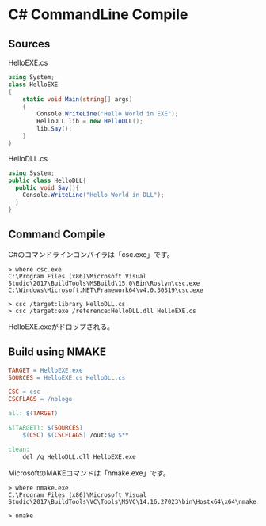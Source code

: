 # C# CommandLine Compile

## Sources

HelloEXE.cs

```C#
using System;
class HelloEXE
{
    static void Main(string[] args)
    {
        Console.WriteLine("Hello World in EXE");
        HelloDLL lib = new HelloDLL();
        lib.Say();
    }
}
```

HelloDLL.cs

```C#
using System;
public class HelloDLL{
  public void Say(){
    Console.WriteLine("Hello World in DLL");
  }
}
```

## Command Compile

C#のコマンドラインコンパイラは「csc.exe」です。

```dos
> where csc.exe
C:\Program Files (x86)\Microsoft Visual Studio\2017\BuildTools\MSBuild\15.0\Bin\Roslyn\csc.exe
C:\Windows\Microsoft.NET\Framework64\v4.0.30319\csc.exe
```

```dos
> csc /target:library HelloDLL.cs
> csc /target:exe /reference:HelloDLL.dll HelloEXE.cs
```

HelloEXE.exeがドロップされる。

## Build using NMAKE

```makefile
TARGET = HelloEXE.exe
SOURCES = HelloEXE.cs HelloDLL.cs

CSC = csc
CSCFLAGS = /nologo

all: $(TARGET)

$(TARGET): $(SOURCES)
    $(CSC) $(CSCFLAGS) /out:$@ $**

clean:
    del /q HelloDLL.dll HelloEXE.exe
```

MicrosoftのMAKEコマンドは「nmake.exe」です。

```dos
> where nmake.exe
C:\Program Files (x86)\Microsoft Visual Studio\2017\BuildTools\VC\Tools\MSVC\14.16.27023\bin\Hostx64\x64\nmake.exe
```

```dos
> nmake
```

